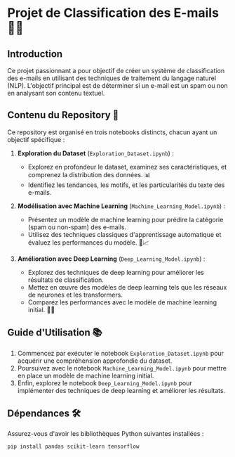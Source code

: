 # Projet de Classification des E-mails 📧🤖

## Introduction

Ce projet passionnant a pour objectif de créer un système de classification des e-mails en utilisant des techniques de traitement du langage naturel (NLP). L'objectif principal est de déterminer si un e-mail est un spam ou non en analysant son contenu textuel.

## Contenu du Repository 📁

Ce repository est organisé en trois notebooks distincts, chacun ayant un objectif spécifique :

1. **Exploration du Dataset** (`Exploration_Dataset.ipynb`) :
   - Explorez en profondeur le dataset, examinez ses caractéristiques, et comprenez la distribution des données. 📊
   - Identifiez les tendances, les motifs, et les particularités du texte des e-mails.

2. **Modélisation avec Machine Learning** (`Machine_Learning_Model.ipynb`) :
   - Présentez un modèle de machine learning pour prédire la catégorie (spam ou non-spam) des e-mails.
   - Utilisez des techniques classiques d'apprentissage automatique et évaluez les performances du modèle. 🤖📈

3. **Amélioration avec Deep Learning** (`Deep_Learning_Model.ipynb`) :
   - Explorez des techniques de deep learning pour améliorer les résultats de classification.
   - Mettez en œuvre des modèles de deep learning tels que les réseaux de neurones et les transformers.
   - Comparez les performances avec le modèle de machine learning initial. 🧠💡

## Guide d'Utilisation 📚

1. Commencez par exécuter le notebook `Exploration_Dataset.ipynb` pour acquérir une compréhension approfondie du dataset.
2. Poursuivez avec le notebook `Machine_Learning_Model.ipynb` pour mettre en place un modèle de machine learning initial.
3. Enfin, explorez le notebook `Deep_Learning_Model.ipynb` pour implémenter des techniques de deep learning et améliorer les résultats.

## Dépendances 🛠️

Assurez-vous d'avoir les bibliothèques Python suivantes installées :

```bash
pip install pandas scikit-learn tensorflow
